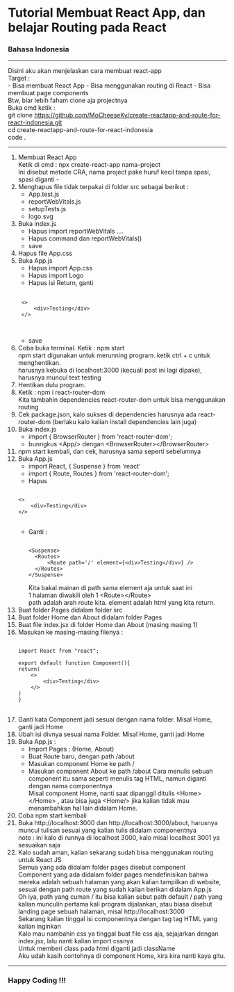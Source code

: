 <h1>Tutorial Membuat React App, dan belajar Routing pada React</h1>
<h3>Bahasa Indonesia</h3>

<hr/>

Disini aku akan menjelaskan cara membuat react-app <br/>
Target : <br/> 
    - Bisa membuat React App 
    - Bisa menggunakan routing di React 
    - Bisa membuat page components
<br/>
Btw, biar lebih faham clone aja projectnya <br/>
Buka cmd ketik : <br/>
git clone https://github.com/MoCheeseKy/create-reactapp-and-route-for-react-indonesia.git <br/>
cd create-reactapp-and-route-for-react-indonesia <br/>
code . <br/>

<hr/>

1. Membuat React App <br/>
   Ketik di cmd : npx create-react-app nama-project <br/>
   Ini disebut metode CRA, nama project pake huruf kecil tanpa spasi, spasi diganti - <br/>
2. Menghapus file tidak terpakai di folder src sebagai berikut : <br/>
   - App.test.js
   - reportWebVitals.js
   - setupTests.js
   - logo.svg
3. Buka index.js <br/>
   - Hapus import reportWebVitals ....
   - Hapus command dan reportWebVitals()
   - save
4. Hapus file App.css <br/>
5. Buka App.js <br/>
   - Hapus import App.css
   - Hapus import Logo
   - Hapus isi Return, ganti
   <pre>
    <code>
    &lt;&gt; 
        &lt;div&gt;Testing&lt;/div&gt; 
    &lt;/&gt;
    </code>
    </pre>
   - save
6. Coba buka terminal. Ketik : npm start <br/>
   npm start digunakan untuk merunning program. ketik ctrl + c untuk menghentikan. <br/>
   harusnya kebuka di localhost:3000 (kecuali post ini lagi dipake), harusnya muncul text testing <br/>
7. Hentikan dulu program. <br/>
8. Ketik : npm i react-router-dom <br/>
   Kita tambahin dependencies react-router-dom untuk bisa menggunakan routing <br/>
9. Cek package.json, kalo sukses di dependencies harusnya ada react-router-dom (berlaku kalo kalian install dependencies lain juga) <br/>
10. Buka index.js <br/>
    - import { BrowserRouter } from 'react-router-dom';
    - bunngkus &lt;App/&gt; dengan &lt;BrowserRouter&gt;&lt;/BrowserRouter&gt;
11. npm start kembali, dan cek, harusnya sama seperti sebelumnya <br/>
12. Buka App.js <br/>
    - import React, { Suspense } from 'react'
    - import { Route, Routes } from 'react-router-dom';
    - Hapus
    <pre>
    <code>
    &lt;&gt; 
        &lt;div&gt;Testing&lt;/div&gt; 
    &lt;/&gt;
    </code>
    </pre>
    - Ganti :
      <pre>
      <code>
      &lt;Suspense&gt;
        &lt;Routes&gt;
            &lt;Route path='/' element={&lt;div&gt;Testing&lt;/div&gt;} /&gt;
        &lt;/Routes&gt;
      &lt;/Suspense&gt;</code>
      </pre>
      Kita bakal mainan di path sama element aja untuk saat ini <br/>
      1 halaman diwakili oleh 1 &lt;Route&gt;&lt;/Route&gt; <br/>
      path adalah arah route kita. element adalah html yang kita return. <br/>
13. Buat folder Pages didalam folder src <br/>
14. Buat folder Home dan About didalam folder Pages <br/>
15. Buat file index.jsx di folder Home dan About (masing masing 1) <br/>
16. Masukan ke masing-masing filenya : <br/>
    <pre>
    <code>
    import React from "react";
    
    export default function Component(){
    return(
        &lt;&gt;
            &lt;div&gt;Testing&lt;/div&gt;
        &lt;/&gt;
    )
    }
    </code>
    </pre>
17. Ganti kata Component jadi sesuai dengan nama folder. Misal Home, ganti jadi Home <br/>
18. Ubah isi divnya sesuai nama Folder. Misal Home, ganti jadi Home <br/>
19. Buka App.js : <br/>
    - Import Pages : (Home, About)
    - Buat Route baru, dengan path /about
    - Masukan component Home ke path /
    - Masukan component About ke path /about
      Cara menulis sebuah component itu sama seperti menulis tag HTML, namun diganti dengan nama componentnya <br/>
      Misal component Home, nanti saat dipanggil ditulis &lt;Home&gt;&lt;/Home&gt; , atau bisa juga &lt;Home/&gt; jika kalian tidak mau menambahkan hal lain didalam Home. <br/>
20. Coba npm start kembali <br/>
21. Buka http://localhost:3000 dan http://localhost:3000/about, harusnya muncul tulisan sesuai yang kalian tulis didalam componentnya <br/>
    note : ini kalo di runnya di localhost 3000, kalo misal localhost 3001 ya sesuaikan saja <br/>
22. Kalo sudah aman, kalian sekarang sudah bisa menggunakan routing untuk React JS <br/>
    Semua yang ada didalam folder pages disebut component <br/>
    Component yang ada didalam folder pages mendefinisikan bahwa mereka adalah sebuah halaman yang akan kalian tampilkan di website, sesuai dengan path route yang sudah kalian berikan didalam App.js <br/>
    Oh iya, path yang cuman / itu bisa kalian sebut path default / path yang kalian munculin pertama kali program dijalankan, atau biasa disebut landing page sebuah halaman, misal http://localhost:3000 <br/>
    Sekarang kalian tinggal isi componentnya dengan tag tag HTML yang kalian inginkan <br/>
    Kalo mau nambahin css ya tinggal buat file css aja, sejajarkan dengan index.jsx, lalu nanti kalian import cssnya <br/>
    Untuk memberi class pada html diganti jadi className <br/>
    Aku udah kasih contohnya di component Home, kira kira nanti kaya gitu. <br/>

<hr/>

<h3>Happy Coding !!!</h3>